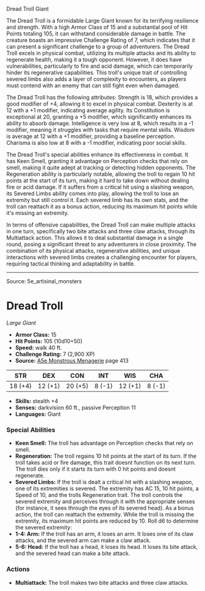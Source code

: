 <MonsterName/>Dread Troll</MonsterName>
<CreatureType/>Giant</CreatureType>

<summary>The Dread Troll is a formidable Large Giant known for its terrifying resilience and strength. With a high Armor Class of 15 and a substantial pool of Hit Points totaling 105, it can withstand considerable damage in battle. The creature boasts an impressive Challenge Rating of 7, which indicates that it can present a significant challenge to a group of adventurers. The Dread Troll excels in physical combat, utilizing its multiple attacks and its ability to regenerate health, making it a tough opponent. However, it does have vulnerabilities, particularly to fire and acid damage, which can temporarily hinder its regenerative capabilities. This troll's unique trait of controlling severed limbs also adds a layer of complexity to encounters, as players must contend with an enemy that can still fight even when damaged.</summary>

<detail>

The Dread Troll has the following attributes: Strength is 18, which provides a good modifier of +4, allowing it to excel in physical combat. Dexterity is at 12 with a +1 modifier, indicating average agility. Its Constitution is exceptional at 20, granting a +5 modifier, which significantly enhances its ability to absorb damage. Intelligence is very low at 8, which results in a -1 modifier, meaning it struggles with tasks that require mental skills. Wisdom is average at 12 with a +1 modifier, providing a baseline perception. Charisma is also low at 8 with a -1 modifier, indicating poor social skills.

The Dread Troll's special abilities enhance its effectiveness in combat. It has Keen Smell, granting it advantage on Perception checks that rely on smell, making it quite adept at tracking or detecting hidden opponents. The Regeneration ability is particularly notable, allowing the troll to regain 10 hit points at the start of its turn, making it hard to take down without dealing fire or acid damage. If it suffers from a critical hit using a slashing weapon, its Severed Limbs ability comes into play, allowing the troll to lose an extremity but still control it. Each severed limb has its own stats, and the troll can reattach it as a bonus action, reducing its maximum hit points while it's missing an extremity.

In terms of offensive capabilities, the Dread Troll can make multiple attacks in one turn, specifically two bite attacks and three claw attacks, through its Multiattack action. This allows it to deal substantial damage in a single round, posing a significant threat to any adventurers in close proximity. The combination of its physical attacks, regenerative abilities, and unique interactions with severed limbs creates a challenging encounter for players, requiring tactical thinking and adaptability in battle.</detail>



---

Source: 5e_artisinal_monsters

# Dread Troll

*Large* *Giant*

- **Armor Class:** 15
- **Hit Points:** 105 (10d10+50)
- **Speed:** walk 40 ft.
- **Challenge Rating:** 7 (2,900 XP)
- **Source:** [A5e Monstrous Menagerie](https://enpublishingrpg.com/products/level-up-monstrous-menagerie-a5e) page 413

| STR | DEX | CON | INT | WIS | CHA |
| --- | --- | --- | --- | --- | --- |
| 18 (+4) | 12 (+1) | 20 (+5) | 8 (-1) | 12 (+1) | 8 (-1) |

- **Skills:** stealth +4
- **Senses:** darkvision 60 ft., passive Perception 11
- **Languages:** Giant

### Special Abilities

- **Keen Smell:** The troll has advantage on Perception checks that rely on smell.
- **Regeneration:** The troll regains 10 hit points at the start of its turn. If the troll takes acid or fire damage, this trait doesnt function on its next turn. The troll dies only if it starts its turn with 0 hit points and doesnt regenerate.
- **Severed Limbs:** If the troll is dealt a critical hit with a slashing weapon, one of its extremities is severed. The extremity has AC 15, 10 hit points, a Speed of 10, and the trolls Regeneration trait. The troll controls the severed extremity and perceives through it with the appropriate senses (for instance, it sees through the eyes of its severed head). As a bonus action, the troll can reattach the extremity. While the troll is missing the extremity, its maximum hit points are reduced by 10. Roll d6 to determine the severed extremity:
- **1-4: Arm:** If the troll has an arm, it loses an arm. It loses one of its claw attacks, and the severed arm can make a claw attack.
- **5-6: Head:** If the troll has a head, it loses its head. It loses its bite attack, and the severed head can make a bite attack.

### Actions

- **Multiattack:** The troll makes two bite attacks and three claw attacks.




